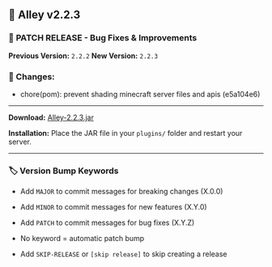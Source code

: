 ## 🎉 Alley v2.2.3

### 🔧 **PATCH RELEASE** - Bug Fixes & Improvements

**Previous Version:** `2.2.2`
**New Version:** `2.2.3`

### 📝 Changes:

- chore(pom): prevent shading minecraft server files and apis (e5a104e6)

---
**Download:** [Alley-2.2.3.jar](https://github.com/RevereInc/alley-practice/releases/download/v2.2.3/Alley-2.2.3.jar)

**Installation:** Place the JAR file in your `plugins/` folder and restart your server.

---
### 🏷️ Version Bump Keywords

- Add `MAJOR` to commit messages for breaking changes (X.0.0)

- Add `MINOR` to commit messages for new features (X.Y.0)

- Add `PATCH` to commit messages for bug fixes (X.Y.Z)

- No keyword = automatic patch bump

- Add `SKIP-RELEASE` or `[skip release]` to skip creating a release

